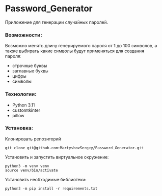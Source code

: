 # Password_Generator

Приложение для генерации случайных паролей.

### Возможности:
Возможно менять длину генерируемого пароля от 1 до 100 символов,
а также выбирать какие символы будут применяться для создания пароля:
- строчные буквы
- заглавные буквы
- цифры
- символы

### Технологии:
- Python 3.11
- customtkinter
- pillow

### Установка:

Клонировать репозиторий
```
git clone git@github.com:MartyshovSergey/Password_Generator.git
```

Установить и запустить виртуальное окружение:
```
python3 -m venv venv
source venv/bin/activate
```

Установить необходимые библиотеки:
```
python3 -m pip install -r requirements.txt
```

